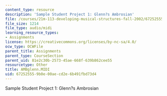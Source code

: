 ```yaml
---
content_type: resource
description: 'Sample Student Project 1: Glenn?s Ambrosian'
file: /courses/21m-113-developing-musical-structures-fall-2002/672525559b0e00aecd2e6b491fbd73d4_AMBglenn.MIDI
file_size: 1214
file_type: audio/midi
learning_resource_types:
- Assignments
license: https://creativecommons.org/licenses/by-nc-sa/4.0/
ocw_type: OCWFile
parent_title: Assignments
parent_type: CourseSection
parent_uid: 81e2c30b-2573-45ae-668f-639b862cee55
resourcetype: Other
title: AMBglenn.MIDI
uid: 67252555-9b0e-00ae-cd2e-6b491fbd73d4
---
```

Sample Student Project 1: Glenn?s Ambrosian